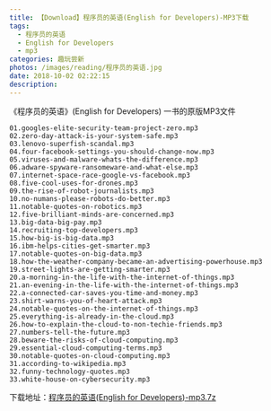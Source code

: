```yaml
---
title: 【Download】程序员的英语(English for Developers)-MP3下载
tags:
  - 程序员的英语
  - English for Developers
  - mp3
categories: 趣玩尝新
photos: /images/reading/程序员的英语.jpg
date: 2018-10-02 02:22:15
description:
---
```


《程序员的英语》(English for Developers) 一书的原版MP3文件

    01.googles-elite-security-team-project-zero.mp3
    02.zero-day-attack-is-your-system-safe.mp3
    03.lenovo-superfish-scandal.mp3
    04.four-facebook-settings-you-should-change-now.mp3
    05.viruses-and-malware-whats-the-difference.mp3
    06.adware-spyware-ransomeware-and-what-else.mp3
    07.internet-space-race-google-vs-facebook.mp3
    08.five-cool-uses-for-drones.mp3
    09.the-rise-of-robot-journalists.mp3
    10.no-numans-please-robots-do-better.mp3
    11.notable-quotes-on-robotics.mp3
    12.five-brilliant-minds-are-concerned.mp3
    13.big-data-big-pay.mp3
    14.recruiting-top-developers.mp3
    15.how-big-is-big-data.mp3
    16.ibm-helps-cities-get-smarter.mp3
    17.notable-quotes-on-big-data.mp3
    18.how-the-weather-company-became-an-advertising-powerhouse.mp3
    19.street-lights-are-getting-smarter.mp3
    20.a-morning-in-the-life-with-the-internet-of-things.mp3
    21.an-evening-in-the-life-with-the-internet-of-things.mp3
    22.a-connected-car-saves-you-time-and-money.mp3
    23.shirt-warns-you-of-heart-attack.mp3
    24.notable-quotes-on-the-internet-of-things.mp3
    25.everything-is-already-in-the-cloud.mp3
    26.how-to-explain-the-cloud-to-non-techie-friends.mp3
    27.numbers-tell-the-future.mp3
    28.beware-the-risks-of-cloud-computing.mp3
    29.essential-cloud-computing-terms.mp3
    30.notable-quotes-on-cloud-computing.mp3
    31.according-to-wikipedia.mp3
    32.funny-technology-quotes.mp3
    33.white-house-on-cybersecurity.mp3

<!--more-->

下载地址：[程序员的英语(English for Developers)-mp3.7z](http://turboagram.com/19004457/english-for-developers-mp3)



